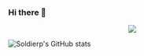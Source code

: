 ### Hi there 👋
<div align="center">
  <img src="https://count.getloli.com/get/@:Soldierp?theme=moebooru">
</div>

![Soldierp's GitHub stats](https://github-readme-stats.vercel.app/api?username=Soldierplayz6867&show_icons=true&theme=transparent)
<!--
**Soldierplayz6867/Soldierplayz6867** is a ✨ _special_ ✨ repository because its `README.md` (this file) appears on your GitHub profile.

Here are some ideas to get you started:

- 🔭 I’m currently working on ...
- 🌱 I’m currently learning ...
- 👯 I’m looking to collaborate on ...
- 🤔 I’m looking for help with ...
- 💬 Ask me about ...
- 📫 How to reach me: ...
- 😄 Pronouns: ...
- ⚡ Fun fact: ...
-->

